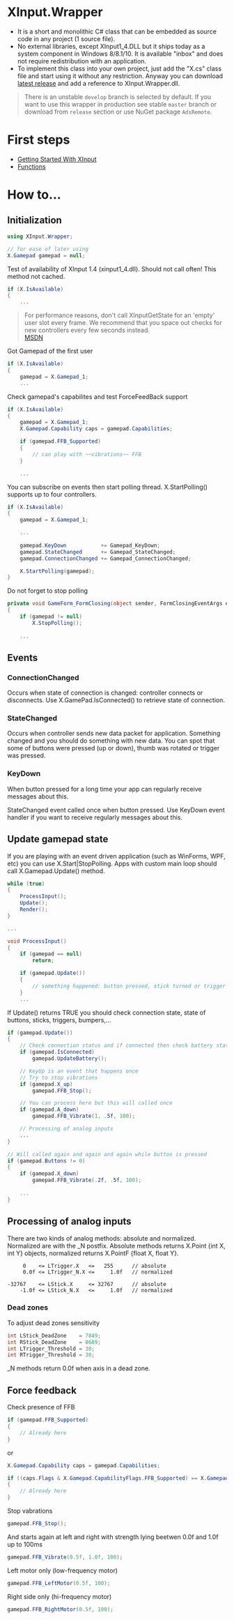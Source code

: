 # XInput.Wrapper

- It is a short and monolithic C# class that can be embedded as source code in any project (1 source file).
- No external libraries, except XInput1_4.DLL but it ships today as a system component in Windows 8/8.1/10. It is available "inbox" and does not require redistribution with an application.
- To implement this class into your own project, just add the "X.cs" class file and start using it without any restriction. Anyway you can download [latest release](https://github.com/nikvoronin/xinput.wrapper/releases/latest) and add a reference to XInput.Wrapper.dll.

> There is an unstable `develop` branch is selected by default. If you want to use this wrapper in production see stable `master` branch or download from `release` section or use NuGet package `AdsRemote`.

# First steps

- [Getting Started With XInput](https://msdn.microsoft.com/ru-ru/library/windows/desktop/ee417001(v=vs.85).aspx)
- [Functions](https://msdn.microsoft.com/ru-ru/library/windows/desktop/ee417007(v=vs.85).aspx)

# How to...

## Initialization

```c#
using XInput.Wrapper;

// for ease of later using
X.Gamepad gamepad = null;
```


Test of availability of XInput 1.4 (xinput1_4.dll). Should not call often! This method not cached.

```c#
if (X.IsAvailable)
{
	...
```

> For performance reasons, don't call XInputGetState for an 'empty' user slot every frame. We recommend that you space out checks for new controllers every few seconds instead.<br/>
[MSDN](https://msdn.microsoft.com/en-us/library/windows/desktop/ee417001(v=vs.85).aspx#getting_controller_state)


Got Gamepad of the first user

```c#
if (X.IsAvailable)
{
	gamepad = X.Gamepad_1;
	...
```


Check gamepad's capabilites and test ForceFeedBack support

```c#
if (X.IsAvailable)
{
	gamepad = X.Gamepad_1;
	X.Gamepad.Capability caps = gamepad.Capabilities;

	if (gamepad.FFB_Supported)
	{
		// can play with ~~vibrations~~ FFB
	}

	...
```


You can subscribe on events then start polling thread. X.StartPolling() supports up to four controllers.

```c#
if (X.IsAvailable)
{
	gamepad = X.Gamepad_1;

	...
	
    gamepad.KeyDown           += Gamepad_KeyDown;
	gamepad.StateChanged      += Gamepad_StateChanged;
	gamepad.ConnectionChanged += Gamepad_ConnectionChanged;

	X.StartPolling(gamepad);
}
```


Do not forget to stop polling

```c#
private void GameForm_FormClosing(object sender, FormClosingEventArgs e)
{
	if (gamepad != null)
		X.StopPolling();
		
	...
```


## Events

### ConnectionChanged

Occurs when state of connection is changed: controller connects or disconnects. Use X.GamePad.IsConnected() to retrieve state of connection.


### StateChanged

Occurs when controller sends new data packet for application. Something changed and you should do something with new data. You can spot that some of buttons were pressed (up or down), thumb was rotated or trigger was pressed. 


### KeyDown

When button pressed for a long time your app can regularly receive messages about this.

StateChanged event called once when button pressed. Use KeyDown event handler if you want to receive regularly messages about this.


## Update gamepad state 

If you are playing with an event driven application (such as WinForms, WPF, etc) you can use X.Start|StopPolling. Apps with custom main loop should call X.Gamepad.Update() method.

```c#
while (true)
{
	ProcessInput();
	Update();
	Render();
}

...

void ProcessInput()
{
	if (gamepad == null)
		return;

	if (gamepad.Update())
	{
		// something happened: button pressed, stick turned or trigger was triggered
	}
	...
```


If Update() returns TRUE you should check connection state, state of buttons, sticks, triggers, bumpers,...

```c#
if (gamepad.Update())
{
	// Check connection status and if connected then check battery state
	if (gamepad.IsConnected)
		gamepad.UpdateBattery();

	// KeyUp is an event that happens once
	// Try to stop vibrations
	if (gamepad.X_up)
		gamepad.FFB_Stop();

	// You can process here but this will called once
	if (gamepad.A_down)
		gamepad.FFB_Vibrate(1, .5f, 100);

	// Processing of analog inputs
	...
}

// Will called again and again and again while button is pressed
if (gamepad.Buttons != 0)
{
	if (gamepad.X_down)
		gamepad.FFB_Vibrate(.2f, .5f, 100);
	
	...
}
```


## Processing of analog inputs

There are two kinds of analog methods: absolute and normalized. Normalized are with the _N postfix. Absolute methods returns X.Point {int X, int Y} objects, normalized returns X.PointF {float X, float Y}.

```
     0    <= LTrigger.X   <=   255		// absolute
     0.0f <= LTrigger_N.X <=     1.0f	// normalized

-32767    <= LStick.X     <= 32767		// absolute
    -1.0f <= LStick_N.X   <=     1.0f	// normalized

```


### Dead zones

To adjust dead zones sensitivity

```c#
int LStick_DeadZone    = 7849;
int RStick_DeadZone    = 8689;
int LTrigger_Threshold = 30;
int RTrigger_Threshold = 30;
```

_N methods return 0.0f when axis in a dead zone.


## Force feedback

Check presence of FFB

```c#
if (gamepad.FFB_Supported)
{
	// Already here
}
```

or

```c#
X.Gamepad.Capability caps = gamepad.Capabilities;

if ((caps.Flags & X.Gamepad.CapabilityFlags.FFB_Supported) == X.Gamepad.CapabilityFlags.FFB_Supported)
{
	// Already here
}
```


Stop vabrations

```c#
gamepad.FFB_Stop();
```


And starts again at left and right with strength lying beetwen 0.0f and 1.0f up to 100ms

```c#
gamepad.FFB_Vibrate(0.5f, 1.0f, 100);
```


Left motor only (low-frequency motor)

```c#
gamepad.FFB_LeftMotor(0.5f, 100);
```


Right side only (hi-frequency motor)

```c#
gamepad.FFB_RightMotor(0.5f, 100);
```
